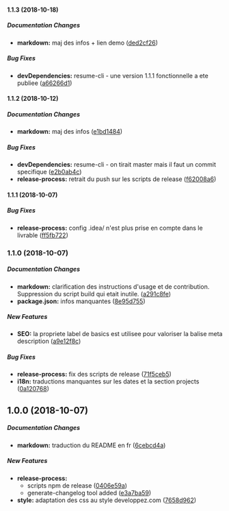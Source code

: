 #### 1.1.3 (2018-10-18)

##### Documentation Changes

* **markdown:**  maj des infos + lien demo ([ded2cf26](https://github.com/MarcLoupias/jsonresume-theme-developpez/commit/ded2cf2657ea8ea08ae18e7dbaa5469abb61edb1))

##### Bug Fixes

* **devDependencies:**  resume-cli - une version 1.1.1 fonctionnelle a ete publiee ([a66266d1](https://github.com/MarcLoupias/jsonresume-theme-developpez/commit/a66266d14f642ddc86fec6f54a5a12a2a8f3be5d))

#### 1.1.2 (2018-10-12)

##### Documentation Changes

* **markdown:**  maj des infos ([e1bd1484](https://github.com/MarcLoupias/jsonresume-theme-developpez/commit/e1bd1484a49f7766c0d24b7e588ddc2100bb4eb8))

##### Bug Fixes

* **devDependencies:**  resume-cli - on tirait master mais il faut un commit specifique ([e2b0ab4c](https://github.com/MarcLoupias/jsonresume-theme-developpez/commit/e2b0ab4c3ae6a4b3651bc394e8f24f5e1a3ba942))
* **release-process:**  retrait du push sur les scripts de release ([f62008a6](https://github.com/MarcLoupias/jsonresume-theme-developpez/commit/f62008a60f044b3882148473c18b353b564f98a9))

#### 1.1.1 (2018-10-07)

##### Bug Fixes

* **release-process:**  config .idea/ n'est plus prise en compte dans le livrable ([ff5fb722](https://github.com/MarcLoupias/jsonresume-theme-developpez/commit/ff5fb7229e2a5334d9adca377fe5705dc0ebc292))

### 1.1.0 (2018-10-07)

##### Documentation Changes

* **markdown:**  clarification des instructions d'usage et de contribution. Suppression du script build qui etait inutile. ([a291c8fe](https://github.com/MarcLoupias/jsonresume-theme-developpez/commit/a291c8fe302c72c2fa36ece0c624b5bffb000c72))
* **package.json:**  infos manquantes ([8e95d755](https://github.com/MarcLoupias/jsonresume-theme-developpez/commit/8e95d7552a5ff121ec6969a13c527024cbe315cd))

##### New Features

* **SEO:**  la propriete label de basics est utilisee pour valoriser la balise meta description ([a9e12f8c](https://github.com/MarcLoupias/jsonresume-theme-developpez/commit/a9e12f8c3ede3052c3ce0d1bd9ee92faee5117fb))

##### Bug Fixes

* **release-process:**  fix des scripts de release ([71f5ceb5](https://github.com/MarcLoupias/jsonresume-theme-developpez/commit/71f5ceb502d93f47d4664df96ca13bb81538c69b))
* **i18n:**  traductions manquantes sur les dates et la section projects ([0a120768](https://github.com/MarcLoupias/jsonresume-theme-developpez/commit/0a120768b989ad04fdc64ef2fe765cbd2ae9677b))

## 1.0.0 (2018-10-07)

##### Documentation Changes

* **markdown:**  traduction du README en fr ([6cebcd4a](https://github.com/MarcLoupias/jsonresume-theme-developpez/commit/6cebcd4ae3459e7a0395a8c0d3002cd5393b4d69))

##### New Features

* **release-process:**
  *  scripts npm de release ([0406e59a](https://github.com/MarcLoupias/jsonresume-theme-developpez/commit/0406e59a364d3d608dc68d1c52d5f8b843dd8d66))
  *  generate-changelog tool added ([e3a7ba59](https://github.com/MarcLoupias/jsonresume-theme-developpez/commit/e3a7ba59385e3693ad632b4fe5ab1880b4e324f5))
* **style:**  adaptation des css au style developpez.com ([7658d962](https://github.com/MarcLoupias/jsonresume-theme-developpez/commit/7658d962d84fd251ae37f60a8112b37a2a16e5a6))

